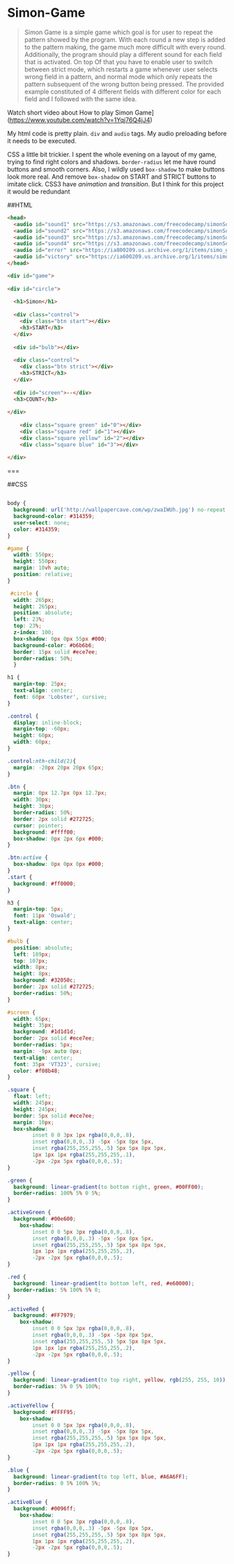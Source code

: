 # Simon-Game

>Simon Game is a simple game which goal is for user to repeat the pattern showed by the program. With each round a new step is added to the pattern making, the game much more difficult with every round. Additionally, the program should play a different sound for each field that is activated. On top Of that you have to enable user to switch between strict mode, which restarts a game whenever user selects wrong field in a pattern, and normal mode which only repeats the pattern subsequent of the wrong button being pressed. The provided example constituted of 4 different fields with different color for each field and I followed with the same idea.

Watch short video about 
How to play Simon Game](https://www.youtube.com/watch?v=1Yqj76Q4jJ4)

My html code is pretty plain. ```div``` and ```audio``` tags. My audio preloading before it needs to be executed.

CSS a little bit trickier. I spent the whole evening on a layout of my game, trying to find right colors and shadows.  ```border-radius``` let me have round buttons and smooth corners. Also, I wildly used ```box-shadow``` to make buttons look more real. And remove ```box-shadow``` on START and STRICT buttons to imitate click. CSS3 have *animation* and *transition*.  But I think for this project it would be redundant  

##HTML

```html
<head>
  <audio id="sound1" src="https://s3.amazonaws.com/freecodecamp/simonSound1.mp3" preload="auto"></audio>
  <audio id="sound2" src="https://s3.amazonaws.com/freecodecamp/simonSound2.mp3" preload="auto"></audio>
  <audio id="sound3" src="https://s3.amazonaws.com/freecodecamp/simonSound3.mp3" preload="auto"></audio>
  <audio id="sound4" src="https://s3.amazonaws.com/freecodecamp/simonSound4.mp3" preload="auto"></audio>
  <audio id="error" src="https://ia800209.us.archive.org/1/items/simo_game_audio/error.mp3" preload="auto"></audio>
  <audio id="victory" src="https://ia600209.us.archive.org/1/items/simo_game_audio/victory.mp3" preload="auto"></audio>
</head>

<div id="game"> 
    
<div id="circle">
  
  <h1>Simon</h1>   
  
  <div class="control">
    <div class="btn start"></div>
    <h3>START</h3>
  </div>
  
  <div id="bulb"></div>
  
  <div class="control">    
    <div class="btn strict"></div>
    <h3>STRICT</h3>
  </div>   
    
  <div id="screen">--</div>
  <h3>COUNT</h3>
  
</div>    
  
    <div class="square green" id="0"></div>
    <div class="square red" id="1"></div>
    <div class="square yellow" id="2"></div>
    <div class="square blue" id="3"></div>  
  
</div>

```
===

##CSS

```css

body {  
  background: url('http://wallpapercave.com/wp/zwaIWUh.jpg') no-repeat;
  background-color: #314359;
  user-select: none;
  color: #314359;
}

#game {
  width: 550px;
  height: 550px;
  margin: 10vh auto;
  position: relative;
}

 #circle {
  width: 265px;  
  height: 265px;
  position: absolute;
  left: 23%;
  top: 23%;
  z-index: 100;
  box-shadow: 0px 0px 55px #000;
  background-color: #b6b6b6;
  border: 15px solid #ece7ee;
  border-radius: 50%;
  }

h1 {
  margin-top: 25px;
  text-align: center;
  font: 60px 'Lobster', cursive;
}

.control {
  display: inline-block;  
  margin-top: -60px;
  height: 60px;
  width: 60px;
}

.control:nth-child(2){  
  margin: -20px 20px 20px 65px;
}

.btn { 
  margin: 0px 12.7px 0px 12.7px;
  width: 30px;  
  height: 30px;
  border-radius: 50%;
  border: 2px solid #272725; 
  cursor: pointer;
  background: #ffff00;
  box-shadow: 0px 2px 6px #000;
}

.btn:active {
  box-shadow: 0px 0px 0px #000;
}
.start {
  background: #ff0000;
}

h3 {
  margin-top: 5px;
  font: 11px 'Oswald';
  text-align: center; 
}

#bulb {
  position: absolute;
  left: 189px;
  top: 107px;
  width: 8px;  
  height: 8px;
  background: #32050c;
  border: 2px solid #272725; 
  border-radius: 50%;    
}

#screen {
  width: 65px;  
  height: 35px;
  background: #1d1d1d;
  border: 2px solid #ece7ee;
  border-radius: 5px;
  margin: -9px auto 0px;
  text-align: center;  
  font: 35px 'VT323', cursive;
  color: #f08b48;
}

.square {    
  float: left;
  width: 245px;  
  height: 245px;  
  border: 5px solid #ece7ee;
  margin: 10px;
  box-shadow:
		inset 0 0 3px 1px rgba(0,0,0,.8),
		inset rgba(0,0,0,.3) -5px -5px 8px 5px,
		inset rgba(255,255,255,.5) 5px 5px 8px 5px,
		1px 1px 1px rgba(255,255,255,.1),
		-2px -2px 5px rgba(0,0,0,.5);
}

.green {
  background: linear-gradient(to bottom right, green, #00FF00);
  border-radius: 100% 5% 0 5%;
}

.activeGreen {
  background: #00e600;
  	box-shadow:
		inset 0 0 5px 3px rgba(0,0,0,.8),
		inset rgba(0,0,0,.3) -5px -5px 8px 5px,
		inset rgba(255,255,255,.5) 5px 5px 8px 5px,
		1px 1px 1px rgba(255,255,255,.2),
		-2px -2px 5px rgba(0,0,0,.5);
}

.red {
  background: linear-gradient(to bottom left, red, #e60000);
  border-radius: 5% 100% 5% 0;  
}

.activeRed {
  background: #FF7979;
  	box-shadow:
		inset 0 0 5px 3px rgba(0,0,0,.8),
		inset rgba(0,0,0,.3) -5px -5px 8px 5px,
		inset rgba(255,255,255,.5) 5px 5px 8px 5px,
		1px 1px 1px rgba(255,255,255,.2),
		-2px -2px 5px rgba(0,0,0,.5);
}

.yellow {
  background: linear-gradient(to top right, yellow, rgb(255, 255, 10));
  border-radius: 5% 0 5% 100%;  
}

.activeYellow {
  background: #FFFF95;
  	box-shadow:
		inset 0 0 5px 3px rgba(0,0,0,.8),
		inset rgba(0,0,0,.3) -5px -5px 8px 5px,
		inset rgba(255,255,255,.5) 5px 5px 8px 5px,
		1px 1px 1px rgba(255,255,255,.2),
		-2px -2px 5px rgba(0,0,0,.5);
}

.blue {
  background: linear-gradient(to top left, blue, #A6A6FF);
  border-radius: 0 5% 100% 5%;
}

.activeBlue {
  background: #0096ff;
  	box-shadow:
		inset 0 0 5px 3px rgba(0,0,0,.8),
		inset rgba(0,0,0,.3) -5px -5px 8px 5px,
		inset rgba(255,255,255,.5) 5px 5px 8px 5px,
		1px 1px 1px rgba(255,255,255,.2),
		-2px -2px 5px rgba(0,0,0,.5);
}

```

